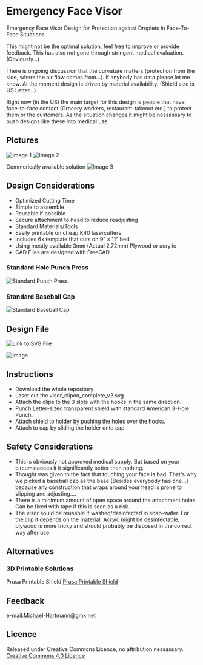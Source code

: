 # Emergency Face Visor
 Emergency Face Visor Design for Protection against Droplets in Face-To-Face Situations.

 This might not be the optimal solution, feel free to improve or provide feedback.
This has also not gone through stringent medical evaluation. (Obviously...)

 There is ongoing discussion that the curvature matters (protection from the side, where the air flow comes from...). If anybody has data please let me know.
 At the moment design is driven by material availability. (Shield size is US Letter...)

Right now (in the US) the main target for this design is people that have face-to-face contact (Grocery workers, restaurant-takeout etc.) to protect them or the customers.
As the situation changes it might be nessassary to push designs like these into medical use. 

## Pictures
![Image 1](/DOCU/pic1.jpg)
![Image 2](/DOCU/pic2.jpg)

Commerically available solution
![Image 3](/DOCU/template.jpg)

## Design Considerations
- Optimized Cutting Time
- Simple to assemble
- Reusable if possible
- Secure attachment to head to reduce readjusting
- Standard Materials/Tools
- Easily printable on cheap K40 lasercutters
- Includes 6x template that cuts on 9" x 11" bed
- Using mostly available 3mm (Actual 2.72mm) Plywood or acrylic
- CAD Files are designed with FreeCAD

### Standard Hole Punch Press
![Standard Punch Press](/DOCU/punch.jpg)

### Standard Baseball Cap
![Standard Baseball Cap](/DOCU/cap.jpg)

## Design File
![Link to SVG File](/visor_clipon_complete_v2.svg)

![Image](/DOCU/visor_clipon_compete_v2.png)

## Instructions
- Download the whole repository
- Laser cut the visor_clipon_complete_v2.svg
- Attach the clips to the 3 slots with the hooks in the same direction.
- Punch Letter-sized transparent shield with standard American 3-Hole Punch.
- Attach shield to holder by pushing the holes over the hooks.
- Attach to cap by sliding the holder onto cap

## Safety Considerations
- This is obviously not approved medical supply. But based on your circumstances it it significantly better then nothing.
- Thought was given to the fact that touching your face is bad. That's why we picked a baseball cap as the base (Besides everybody has one...) because any construction that wraps around your head is prone to slipping and adjusting....
- There is a minimum amount of open space around the attachment holes. Can be fixed with tape if this is seen as a risk.
- The visor sould be reusable if washed/desinfected in soap-water. For the clip it depends on the material. Acryic might be desinfectable, plywood is more tricky and should probably be disposed in the correct way after use.

## Alternatives
### 3D Printable Solutions

Prusa Printable Shield
[Prusa Printable Shield](https://www.prusaprinters.org/prints/25857-prusa-protective-face-shield-rc2?fbclid=IwAR09kaNTC28TPet6-zJQwPoMIv1Yob-L-BAHOmYe-wrqgnOn5zIsohTxGzE)

## Feedback
e-mail:Michael-Hartmann@gmx.net

## Licence
Released under Creative Commons Licence, no attribution nessassary.
[Creative Commons 4.0 Licence](http://creativecommons.org/licenses/by/4.0/)